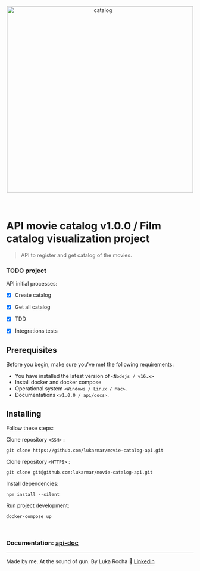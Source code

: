 <div align="center">
  <img alt="catalog" title="catalog" src="https://vejasp.abril.com.br/wp-content/uploads/2020/07/netflix-library.jpg?quality=70&strip=info&resize=850,567" width="500px" />
</div>


</br>
</br>


# API movie catalog v1.0.0 / Film catalog visualization project


> API to register and get catalog of the movies.

### TODO project

API initial processes:

- [x] Create catalog
- [x] Get all catalog
- [x] TDD
- [x] Integrations tests


## Prerequisites

Before you begin, make sure you've met the following requirements:

* You have installed the latest version of `<Nodejs / v16.x>`
* Install docker and docker compose
* Operational system `<Windows / Linux / Mac>`. 
* Documentations `<v1.0.0 / api/docs>`.

## Installing

Follow these steps:

Clone repository `<SSH>` :
````
git clone https://github.com/lukarmar/movie-catalog-api.git
````

Clone repository `<HTTPS>` :
```
git clone git@github.com:lukarmar/movie-catalog-api.git
```

Install dependencies:
```
npm install --silent
```

Run project development:
```
docker-compose up 
```
</br>

### Documentation: [api-doc](https://app-api-catalog-movie.herokuapp.com/api-docs/)
---

Made by me. At the sound of gun. By Luka Rocha :wave: [Linkedin](https://www.linkedin.com/in/luka-martins/)
